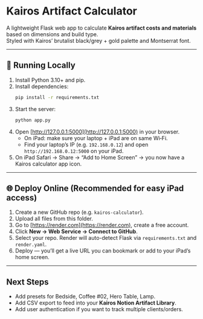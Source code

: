 # Kairos Artifact Calculator

A lightweight Flask web app to calculate **Kairos artifact costs and materials** based on dimensions and build type.  
Styled with Kairos’ brutalist black/grey + gold palette and Montserrat font.

---

## 🚀 Running Locally

1. Install Python 3.10+ and pip.  
2. Install dependencies:
   ```bash
   pip install -r requirements.txt
   ```
3. Start the server:
   ```bash
   python app.py
   ```
4. Open [http://127.0.0.1:5000](http://127.0.0.1:5000) in your browser.  
   - On iPad: make sure your laptop + iPad are on same Wi‑Fi.  
   - Find your laptop’s IP (e.g. `192.168.0.12`) and open `http://192.168.0.12:5000` on your iPad.  
5. On iPad Safari → Share → “Add to Home Screen” → you now have a Kairos calculator app icon.

---

## 🌐 Deploy Online (Recommended for easy iPad access)

1. Create a new GitHub repo (e.g. `kairos-calculator`).  
2. Upload all files from this folder.  
3. Go to [https://render.com](https://render.com), create a free account.  
4. Click **New → Web Service → Connect to GitHub**.  
5. Select your repo. Render will auto-detect Flask via `requirements.txt` and `render.yaml`.  
6. Deploy — you’ll get a live URL you can bookmark or add to your iPad’s home screen.

---

## Next Steps
- Add presets for Bedside, Coffee #02, Hero Table, Lamp.  
- Add CSV export to feed into your **Kairos Notion Artifact Library**.  
- Add user authentication if you want to track multiple clients/orders.  
